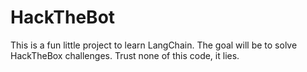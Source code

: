 # HackTheBot
This is a fun little project to learn LangChain. The goal will be to solve HackTheBox challenges. Trust none of this code, it lies.